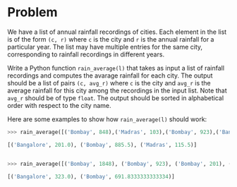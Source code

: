 # Problem

We have a list of annual rainfall recordings of cities. Each element in the list is of the form `(c, r)` where `c` is the city and `r` is the annual rainfall for a particular year. The list may have multiple entries for the same city, corresponding to rainfall recordings in different years.

Write a Python function `rain_average(l)` that takes as input a list of rainfall recordings and computes the avarage rainfall for each city. The output should be a list of pairs `(c, avg_r)` where `c` is the city and `avg_r` is the average rainfall for this city among the recordings in the input list. Note that `avg_r` should be of type `float`. The output should be sorted in alphabetical order with respect to the city name.

Here are some examples to show how `rain_average(l)` should work:
```python
>>> rain_average([('Bombay', 848),('Madras', 103),('Bombay', 923),('Bangalore', 201),('Madras', 128)])

[('Bangalore', 201.0), ('Bombay', 885.5), ('Madras', 115.5)]


>>> rain_average([('Bombay', 1848), ('Bombay', 923), ('Bombay', 201), ('Bombay', 128), ('Bombay', 103), ('Bombay', 948), ('Bangalore', 323)])

[('Bangalore', 323.0), ('Bombay', 691.8333333333334)]
```